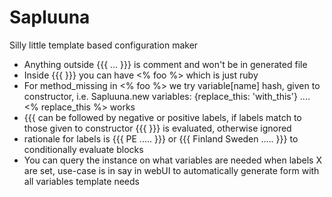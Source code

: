 # Sapluuna

Silly little template based configuration maker

  * Anything outside {{{ ... }}} is comment and won't be in generated file
  * Inside {{{ }}} you can have <% foo %> which is just ruby
  * For method_missing in <% foo %> we try variable[name] hash, given to constructor, i.e. Sapluuna.new variables: {replace_this: 'with_this'} .... <% replace_this %> works
  * {{{ can be followed by negative or positive labels, if labels match to those given to constructor {{{ }}} is evaluated, otherwise ignored
  * rationale for labels is {{{ PE ..... }}}   or     {{{ Finland Sweden ..... }}} to conditionally evaluate blocks
  * You can query the instance on what variables are needed when labels X are set, use-case is in say in webUI to automatically generate form with all variables template needs

